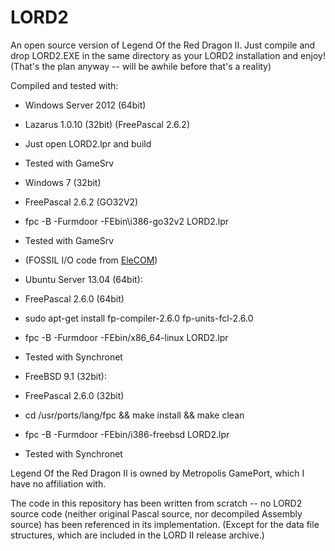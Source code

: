 LORD2
=====

An open source version of Legend Of the Red Dragon II.  Just compile and drop LORD2.EXE in the same directory as your LORD2 installation and enjoy!  (That's the plan anyway -- will be awhile before that's a reality)

Compiled and tested with:

- Windows Server 2012 (64bit)<br />
 - Lazarus 1.0.10 (32bit) (FreePascal 2.6.2)<br />
 - Just open LORD2.lpr and build<br />
 - Tested with GameSrv<br />

- Windows 7 (32bit)
 - FreePascal 2.6.2 (GO32V2)
 - fpc -B -Furmdoor -FEbin\i386-go32v2 LORD2.lpr
 - Tested with GameSrv
 - (FOSSIL I/O code from <a href="http://www.elebbs.com">EleCOM</a>)

- Ubuntu Server 13.04 (64bit):
 - FreePascal 2.6.0 (64bit)
 - sudo apt-get install fp-compiler-2.6.0 fp-units-fcl-2.6.0
 - fpc -B -Furmdoor -FEbin/x86_64-linux LORD2.lpr
 - Tested with Synchronet

- FreeBSD 9.1 (32bit):
 - FreePascal 2.6.0 (32bit)
 - cd /usr/ports/lang/fpc && make install && make clean
 - fpc -B -Furmdoor -FEbin/i386-freebsd LORD2.lpr
 - Tested with Synchronet

Legend Of the Red Dragon II is owned by Metropolis GamePort, which I have no affiliation with.

The code in this repository has been written from scratch -- no LORD2 source code (neither original Pascal source, nor decompiled Assembly source) has been referenced in its implementation.
(Except for the data file structures, which are included in the LORD II release archive.)
